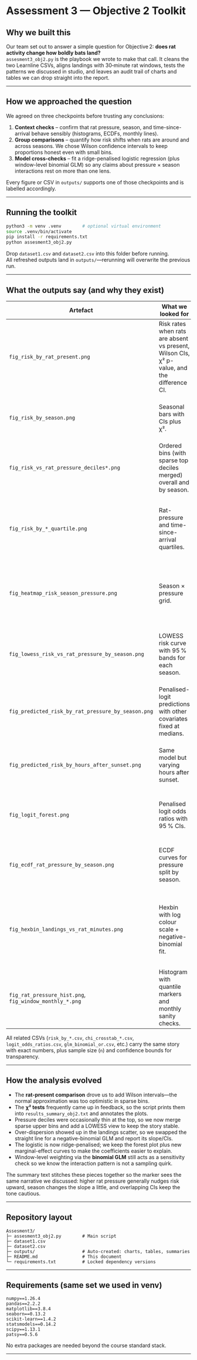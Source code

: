 # Assessment 3 — Objective 2 Toolkit

## Why we built this
Our team set out to answer a simple question for Objective 2: **does rat activity change how boldly bats land?**  
`assesment3_obj2.py` is the playbook we wrote to make that call. It cleans the two Learnline CSVs,
aligns landings with 30‑minute rat windows, tests the patterns we discussed in studio, and leaves an audit trail of charts and tables we can drop straight into the report.

---

## How we approached the question
We agreed on three checkpoints before trusting any conclusions:

1. **Context checks** – confirm that rat pressure, season, and time-since-arrival behave sensibly (histograms, ECDFs, monthly lines).
2. **Group comparisons** – quantify how risk shifts when rats are around and across seasons. We chose Wilson confidence intervals to keep proportions honest even with small bins.
3. **Model cross-checks** – fit a ridge-penalised logistic regression (plus window-level binomial GLM) so any claims about pressure × season interactions rest on more than one lens.

Every figure or CSV in `outputs/` supports one of those checkpoints and is labelled accordingly.

---

## Running the toolkit
```bash
python3 -m venv .venv        # optional virtual environment
source .venv/bin/activate
pip install -r requirements.txt
python assesment3_obj2.py
```

Drop `dataset1.csv` and `dataset2.csv` into this folder before running.  
All refreshed outputs land in `outputs/`—rerunning will overwrite the previous run.

---

## What the outputs say (and why they exist)

| Artefact | What we looked for | Why it matters |
| --- | --- | --- |
| `fig_risk_by_rat_present.png` | Risk rates when rats are absent vs present, Wilson CIs, χ² p-value, and the difference CI. | Validates the headline hypothesis that sparked the project. |
| `fig_risk_by_season.png` | Seasonal bars with CIs plus χ². | Checks the Objective 2 factor the brief asked us to explore. |
| `fig_risk_vs_rat_pressure_deciles*.png` | Ordered bins (with sparse top deciles merged) overall and by season. | Keeps each bar above n≈20 so the Wilson CIs stay trustworthy. |
| `fig_risk_by_*_quartile.png` | Rat-pressure and time-since-arrival quartiles. | Provides coarser groupings for the report appendix and flags overlap in CIs. |
| `fig_heatmap_risk_season_pressure.png` | Season × pressure grid. | Quick read on interaction hotspots before trusting model coefficients. |
| `fig_lowess_risk_vs_rat_pressure_by_season.png` | LOWESS risk curve with 95 % bands for each season. | Lets us discuss the continuous trend without arguing about bin edges. |
| `fig_predicted_risk_by_rat_pressure_by_season.png` | Penalised-logit predictions with other covariates fixed at medians. | Shows how the interaction plays out in probability space. |
| `fig_predicted_risk_by_hours_after_sunset.png` | Same model but varying hours after sunset. | Checks whether timing, not just rat pressure, nudges risk up or down. |
| `fig_logit_forest.png` | Penalised logit odds ratios with 95 % CIs. | Summarises which predictors are pulling risk up or down. |
| `fig_ecdf_rat_pressure_by_season.png` | ECDF curves for pressure split by season. | Confirms whether seasons really face different exposure levels. |
| `fig_hexbin_landings_vs_rat_minutes.png` | Hexbin with log colour scale + negative-binomial fit. | Handles overplotting and reports the slope/CIs from an over-dispersion-aware model. |
| `fig_rat_pressure_hist.png`, `fig_window_monthly_*.png` | Histogram with quantile markers and monthly sanity checks. | Shows the landmarks we use in the rest of the analysis. |

All related CSVs (`risk_by_*.csv`, `chi_crosstab_*.csv`, `logit_odds_ratios.csv`, `glm_binomial_or.csv`, etc.) carry the same story with exact numbers, plus sample size (`n`) and confidence bounds for transparency.

---

## How the analysis evolved
- The **rat-present comparison** drove us to add Wilson intervals—the normal approximation was too optimistic in sparse bins.  
- The **χ² tests** frequently came up in feedback, so the script prints them into `results_summary_obj2.txt` and annotates the plots.  
- Pressure deciles were occasionally thin at the top, so we now merge sparse upper bins and add a LOWESS view to keep the story stable.  
- Over-dispersion showed up in the landings scatter, so we swapped the straight line for a negative-binomial GLM and report its slope/CIs.  
- The logistic is now ridge-penalised; we keep the forest plot plus new marginal-effect curves to make the coefficients easier to explain.  
- Window-level weighting via the **binomial GLM** still acts as a sensitivity check so we know the interaction pattern is not a sampling quirk.

The summary text stitches these pieces together so the marker sees the same narrative we discussed: higher rat pressure generally nudges risk upward, season changes the slope a little, and overlapping CIs keep the tone cautious.

---

## Repository layout
```
Assesment3/
├─ assesment3_obj2.py        # Main script 
├─ dataset1.csv              
├─ dataset2.csv              
├─ outputs/                  # Auto-created: charts, tables, summaries
├─ README.md                 # This document
└─ requirements.txt          # Locked dependency versions
```

---

## Requirements (same set we used in venv)
```
numpy==1.26.4
pandas==2.2.2
matplotlib==3.8.4
seaborn==0.13.2
scikit-learn==1.4.2
statsmodels==0.14.2
scipy==1.13.1
patsy==0.5.6
```

No extra packages are needed beyond the course standard stack.

---

